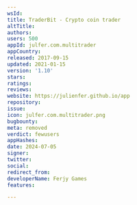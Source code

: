 ```yaml
---
wsId: 
title: TraderBit - Crypto coin trader
altTitle: 
authors: 
users: 500
appId: julfer.com.multitrader
appCountry: 
released: 2017-09-15
updated: 2021-01-15
version: '1.10'
stars: 
ratings: 
reviews: 
website: https://julienfer.github.io/app
repository: 
issue: 
icon: julfer.com.multitrader.png
bugbounty: 
meta: removed
verdict: fewusers
appHashes: 
date: 2024-07-05
signer: 
twitter: 
social: 
redirect_from: 
developerName: Ferjy Games
features: 

---
```


